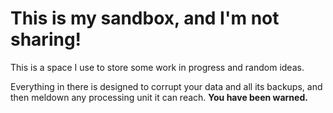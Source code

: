 This is my sandbox, and I'm not sharing!
========

This is a space I use to store some work in progress and random ideas.

Everything in there is designed to corrupt your data and all its backups, and then meldown any processing unit it can reach.
**You have been warned.**

